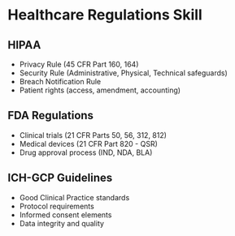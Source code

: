 # Healthcare Regulations Skill
## HIPAA
- Privacy Rule (45 CFR Part 160, 164)
- Security Rule (Administrative, Physical, Technical safeguards)
- Breach Notification Rule
- Patient rights (access, amendment, accounting)

## FDA Regulations
- Clinical trials (21 CFR Parts 50, 56, 312, 812)
- Medical devices (21 CFR Part 820 - QSR)
- Drug approval process (IND, NDA, BLA)

## ICH-GCP Guidelines
- Good Clinical Practice standards
- Protocol requirements
- Informed consent elements
- Data integrity and quality
